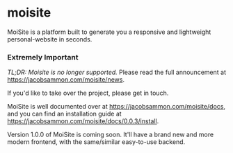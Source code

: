 # moisite
MoiSite is a platform built to generate you a responsive and lightweight personal-website in seconds.

### Extremely Important
_TL;DR: Moisite is no longer supported._
Please read the full announcement at https://jacobsammon.com/moisite/news.

If you'd like to take over the project, please get in touch.

MoiSite is well documented over at https://jacobsammon.com/moisite/docs, and you can find an installation guide at https://jacobsammon.com/moisite/docs/0.0.3/install.

Version 1.0.0 of MoiSite is coming soon. It'll have a brand new and more modern frontend, with the same/similar easy-to-use backend.
